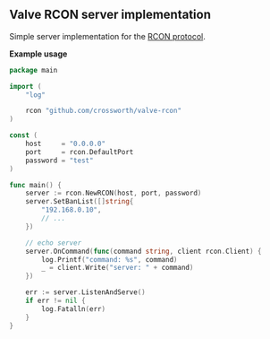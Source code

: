 ## Valve RCON server implementation

Simple server implementation for the [RCON protocol](https://developer.valvesoftware.com/wiki/Source_RCON_Protocol).


**Example usage**
```go
package main

import (
	"log"

	rcon "github.com/crossworth/valve-rcon"
)

const (
	host     = "0.0.0.0"
	port     = rcon.DefaultPort
	password = "test"
)

func main() {
	server := rcon.NewRCON(host, port, password)
	server.SetBanList([]string{
		"192.168.0.10",
		// ...
	})

	// echo server
	server.OnCommand(func(command string, client rcon.Client) {
		log.Printf("command: %s", command)
		_ = client.Write("server: " + command)
	})

	err := server.ListenAndServe()
	if err != nil {
		log.Fatalln(err)
	}
}
```
